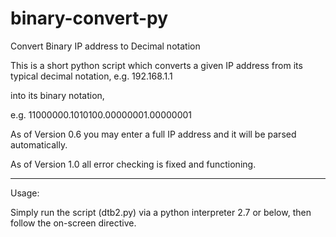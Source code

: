 # binary-convert-py
Convert Binary IP address to Decimal notation

This is a short python script which converts a given IP address from its typical decimal notation,
e.g. 192.168.1.1

into its binary notation,

e.g. 11000000.1010100.00000001.00000001

As of Version 0.6 you may enter a full IP address and it will be parsed automatically.

As of Version 1.0 all error checking is fixed and functioning. 




__________________

Usage:

Simply run the script (dtb2.py) via a python interpreter 2.7 or below, then follow the on-screen directive.